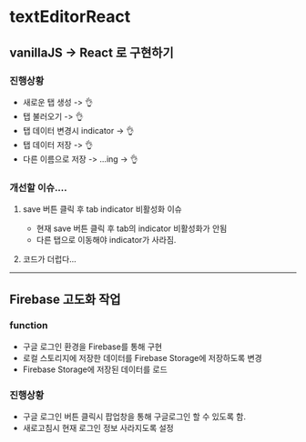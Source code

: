 # textEditorReact

## vanillaJS -> React 로 구현하기  

### 진행상황

- 새로운 탭 생성 -> 👌
- 탭 불러오기 -> 👌
- 탭 데이터 변경시 indicator -> 👌
- 탭 데이터 저장 -> 👌
- 다른 이름으로 저장 -> ...ing -> 👌


### 개선할 이슈....
1. save 버튼 클릭 후 tab indicator 비활성화 이슈
   - 현재 save 버튼 클릭 후 tab의 indicator 비활성화가 안됨
   - 다른 탭으로 이동해야 indicator가 사라짐.

2. 코드가 더럽다...

-------------------------------------------------------------

## Firebase 고도화 작업

### function

- 구글 로그인 환경을 Firebase를 통해 구현
- 로컬 스토리지에 저장한 데이터를 Firebase Storage에 저장하도록 변경
- Firebase Storage에 저장된 데이터를 로드

### 진행상황

- 구글 로그인 버튼 클릭시 팝업창을 통해 구글로그인 할 수 있도록 함.
- 새로고침시 현재 로그인 정보 사라지도록 설정